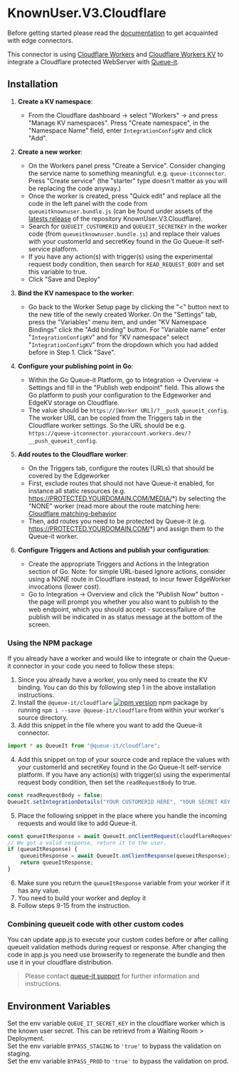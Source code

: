 # KnownUser.V3.Cloudflare
Before getting started please read the [documentation](https://github.com/queueit/Documentation/tree/main/edge-connectors) to get acquainted with edge connectors.

This connector is using [Cloudflare Workers](https://developers.cloudflare.com/workers/)
and [Cloudflare Workers KV](https://developers.cloudflare.com/workers/kv/) to integrate a Cloudflare protected WebServer
with [Queue-it](https://queue-it.com/).

## Installation

1. **Create a KV namespace**:
   * From the  Cloudflare dashboard -> select "Workers" -> and press "Manage KV namespaces".  Press "Create namespace", in the "Namespace Name" field, enter `IntegrationConfigKV` and click "Add".
2. **Create a new worker**:
   * On the Workers panel press "Create a Service". Consider changing the service name to something meaningful. e.g. `queue-itconnector`. Press "Create service" (the "starter" type doesn't matter as you will be replacing the code anyway.)
   * Once the worker is created, press "Quick edit" and replace all the code in the left panel with the code from `queueitknownuser.bundle.js` (can be found under assets of the [latests release](https://github.com/queueit/KnownUser.V3.Cloudflare/releases/latest) of the repository KnownUser.V3.Cloudflare).
   * Search for `QUEUEIT_CUSTOMERID` and `QUEUEIT_SECRETKEY` in the worker code (from `queueitknownuser.bundle.js`) and replace their values with
   your customerId and secretKey found in the Go Queue-It self-service platform.
   * If you have any action(s) with trigger(s) using the experimental request body condition, then search
   for `READ_REQUEST_BODY` and set this variable to true.
   * Click "Save and Deploy"
3. **Bind the KV namespace to the worker**:
   * Go back to the Worker Setup page by clicking the "<" button next to the new title of the newly created Worker. On the "Settings" tab, press the "Variables" menu item, and under "KV Namespace Bindings" click the "Add binding" button. For "Variable
   name" enter "`IntegrationConfigKV`" and for "KV namespace" select "`IntegrationConfigKV`" from the dropdown which you
   had added before in Step 1. Click "Save".
4. **Configure your publishing point in Go**:
   * Within the Go Queue-it Platform, go to Integration -> Overview -> Settings and fill in the "Publish web endpoint" field. This allows the Go platform to push your configuration to the Edgeworker and EdgeKV storage on Cloudflare.
   * The value should be `https://[Worker URL]/?__push_queueit_config`. The worker URL can be copied from the Triggers tab in the Cloudflare worker settings. So the URL should be e.g. `https://queue-itconnector.youraccount.workers.dev/?__push_queueit_config`.

5. **Add routes to the Cloudflare worker**:
   * On the Triggers tab, configure the routes (URLs) that should be covered by the Edgeworker
   * First, exclude routes that should not have Queue-it enabled, for instance all static resources (e.g. https://PROTECTED.YOURDOMAIN.COM/MEDIA/*) by selecting
    the "NONE" worker (read more about the route matching
    here: [Cloudflare matching-behavior](https://developers.cloudflare.com/workers/about/routes/#matching-behavior)
   * Then, add routes you need to be protected by Queue-it (e.g. https://PROTECTED.YOURDOMAIN.COM/*) and assign them to the Queue-it worker.

6. **Configure Triggers and Actions and publish your configuration**:
   * Create the appropriate Triggers and Actions in the Integration section of Go. Note: for simple URL-based Ignore actions, consider using a NONE route in Cloudflare instead, to incur fewer EdgeWorker invocations (lower cost).
   * Go to Integration -> Overview and click the "Publish Now" button - the page will prompt you whether you also want to publish to the web endpoint, which you should accept - success/failure of the publish will be indicated in as status message at the bottom of the screen.

### Using the NPM package

If you already have a worker and would like to integrate or chain the Queue-it connector in your code you need to follow these steps:
1. Since you already have a worker, you only need to create the KV binding.
You can do this by following step 1 in the above installation instructions.
2. Install the `@queue-it/cloudflare` [![npm version](https://badge.fury.io/js/@queue-it%2Fcloudflare.svg)](https://badge.fury.io/js/@queue-it%2Fcloudflare) npm package by running `npm i --save @queue-it/cloudflare` from within your worker's source directory.
3. Add this snippet in the file where you want to add the Queue-it connector.
```js
import * as QueueIt from "@queue-it/cloudflare";
```
4. Add this snippet on top of your source code and replace the values
with your customerId and secretKey found in the Go Queue-It self-service platform.
If you have any action(s) with trigger(s) using the experimental request body condition, then set the `readRequestBody` to true.
```js
const readRequestBody = false;
QueueIt.setIntegrationDetails("YOUR CUSTOMERID HERE", "YOUR SECRET KEY HERE", readRequestBody);
```
5. Place the following snippet in the place where you handle the incoming requests and would like to add Queue-it.
```js
const queueItResponse = await QueueIt.onClientRequest(cloudflareRequest);
// We got a valid response, return it to the user.
if (queueItResponse) {
    queueitResponse = await QueueIt.onClientResponse(queueitResponse);
    return queueItResponse;
}
```
6. Make sure you return the `queueItResponse` variable from your worker if it has any value.
7. You need to build your worker and deploy it
8. Follow steps 9-15 from the instruction.

### Combining queueit code with other custom codes

You can update app.js to execute your custom codes before or after calling queueit validation methods during request or
response. After changing the code in app.js you need use browserify to regenerate the bundle and then use it in your
cloudflare distribution.

> Please contact [queue-it support](https://support.queue-it.com/hc/en-us) for further information and instructions.


## Environment Variables
Set the env variable `QUEUE_IT_SECRET_KEY` in the cloudflare worker which is the known user secret. This can be retrievd from a Waiting Room > Deployment.  
Set the env variable `BYPASS_STAGING` to `'true'` to bypass the validation on staging.  
Set the env variable `BYPASS_PROD` to `'true'` to bypass the validation on prod.  
